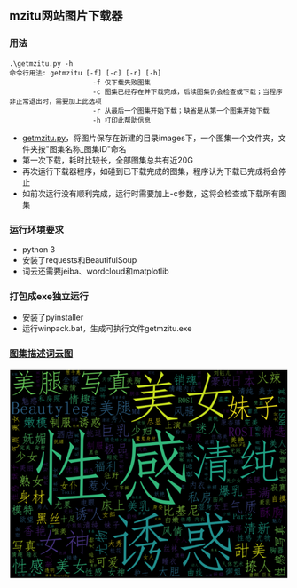 ## mzitu网站图片下载器

### 用法

```
.\getmzitu.py -h
命令行用法: getmzitu [-f] [-c] [-r] [-h]
                     -f 仅下载失败图集
                     -c 图集已经存在并下载完成，后续图集仍会检查或下载；当程序非正常退出时，需要加上此选项
                     -r 从最后一个图集开始下载；缺省是从第一个图集开始下载
                     -h 打印此帮助信息
```

- [getmzitu.py](getmzitu.py)，将图片保存在新建的目录images下，一个图集一个文件夹，文件夹按"图集名称_图集ID"命名
- 第一次下载，耗时比较长，全部图集总共有近20G
- 再次运行下载器程序，如碰到已下载完成的图集，程序认为下载已完成将会停止
- 如前次运行没有顺利完成，运行时需要加上-c参数，这将会检查或下载所有图集

### 运行环境要求

- python 3
- 安装了requests和BeautifulSoup
- 词云还需要jeiba、wordcloud和matplotlib

### 打包成exe独立运行

- 安装了pyinstaller
- 运行winpack.bat，生成可执行文件getmzitu.exe

### [图集描述词云图](wordcloud.py)

![MZITU网站图集描述词云词](wordcloud.png)
